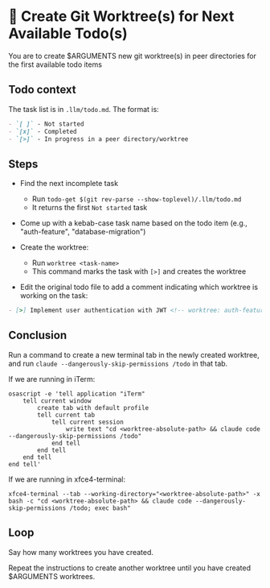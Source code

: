 # 🌳 Create Git Worktree(s) for Next Available Todo(s)

You are to create $ARGUMENTS new git worktree(s) in peer directories for the first available todo items

## Todo context
The task list is in `.llm/todo.md`. The format is:

```markdown
- `[ ]` - Not started
- `[x]` - Completed
- `[>]` - In progress in a peer directory/worktree
```

## Steps

- Find the next incomplete task
  - Run `todo-get $(git rev-parse --show-toplevel)/.llm/todo.md`
  - It returns the first `Not started` task

- Come up with a kebab-case task name based on the todo item (e.g., "auth-feature", "database-migration")

- Create the worktree:
  - Run `worktree <task-name>`
  - This command marks the task with `[>]` and creates the worktree

- Edit the original todo file to add a comment indicating which worktree is working on the task:
```markdown
- [>] Implement user authentication with JWT <!-- worktree: auth-feature -->
```

## Conclusion

Run a command to create a new terminal tab in the newly created worktree, and run `claude --dangerously-skip-permissions /todo` in that tab.

If we are running in iTerm:

```console
osascript -e 'tell application "iTerm"
    tell current window
        create tab with default profile
        tell current tab
            tell current session
                write text "cd <worktree-absolute-path> && claude code --dangerously-skip-permissions /todo"
            end tell
        end tell
    end tell
end tell'
```

If we are running in xfce4-terminal:

```console
xfce4-terminal --tab --working-directory="<worktree-absolute-path>" -x bash -c "cd <worktree-absolute-path> && claude code --dangerously-skip-permissions /todo; exec bash"
```

## Loop

Say how many worktrees you have created.

Repeat the instructions to create another worktree until you have created $ARGUMENTS worktrees.


